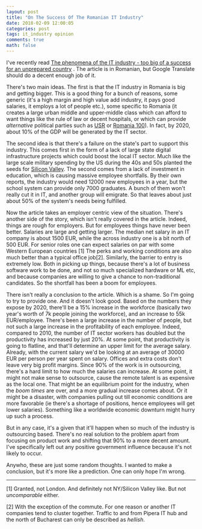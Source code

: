 ```yaml
---
layout: post
title: "On The Success Of The Romanian IT Industry"
date: 2018-02-09 12:00:05
categories: post
tags: it_industry opinion
comments: true
math: false
---
```

I've recently read [The phenomena of the IT industry - too big of a success for an unprepared country](https://recorder.ro/fenomenul-industriei-un-succes-prea-mare-pentru-o-tara-atat-de-nepregatita/) . The article is in Romanian, but Google Translate should do a decent enough job of it.

There's two main ideas. The first is that the IT industry in Romania is big and getting bigger. This is a good thing for a bunch of reasons, some generic (it's a high margin and high value add industry, it pays good salaries, it employs a lot of people etc.), some specific to Romania (it creates a large urban middle and upper-middle class which can afford to want things like the rule of law or decent hospitals, or which can provide _alternative_ political parties such as [USR](https://www.usr.ro/) or [Romania 100](https://www.ro100.ro/)). In fact, by 2020, about 10% of the GDP will be generated by the IT sector.

The second idea is that there's a failure on the state's part to support this industry. This comes first in the form of a lack of large state digital infrastructure projects which could boost the local IT sector. Much like the large scale military spending by the US during the 40s and 50s planted the seeds for [Silicon Valley](https://steveblank.com/secret-history/). The second comes from a lack of investment in education, which is causing massive employee shortfalls. By their own reports, the industry would need 12000 new employees in a year, but the school system can provide only 7000 graduates. A bunch of them won't really cut it in IT, and another group will emigrate. So that leaves about just about 50% of the system's needs being fulfilled.

Now the article takes an employer centric view of the situation. There's another side of the story, which isn't really covered in the article. Indeed, things are rough for employers. But for employees things have never been better. Salaries are large and getting larger. The median net salary in an IT company is about 1500 EUR, while the across industry one is a bit north of 500 EUR. For senior roles one can expect salaries on par with some Western European countries [1] The perks and working conditions are also much better than a typical office job[2]. Similarly, the barrier to entry is extremely low. Both in picking up things, because there's a lot of business software work to be done, and not so much specialized hardware or ML etc, and because companies are willing to give a chance to non-traditional candidates. So the shortfall has been a boom for employees.

There isn't really a conclusion to the article. Which is a shame. So I'm going to try to provide one. And it doesn't look good. Based on the numbers they expose by 2020, there'll be a 15% increase in the workforce (basically two year's worth of 7k people joining the workforce), and an increase to 55k EUR/employee. There's been a large increase in the number of people, but not such a large increase in the profitability of each employee. Indeed, compared to 2010, the number of IT sector workers has doubled but the productivity has increased by just 20%. At some point, that productivity is going to flatline, and that'll determine an upper limit for the average salary. Already, with the current salary we'd be looking at an average of 30000 EUR per person per year spent on salary. Offices and extra costs don't leave very big profit margins. Since 90% of the work is in outsourcing, there's a hard limit to how much the salaries can increase. At some point, it might not make sense to outsource, cause the remote talent is as expensive as the local one. That might be an equilibrium point for the industry, when the _boom times_ are over, and a more gradual increase comes about. Or it might be a disaster, with companies pulling out till economic conditions are more favorable (ie there's a shortage of positions, hence employees will get lower salaries). Something like a worldwide economic downturn might hurry up such a process.

But in any case, it's a given that it'll happen when so much of the industry is outsourcing based. There's no real solution to the problem apart from focusing on product work and shifting that 90% to a more decent amount. I've specifically left out any positive government influence because it's not likely to occur.

Anywho, these are just some random thoughts. I wanted to make a conclusion, but it's more like a prediction. One can only hope I'm wrong.

---
[1] Granted, not London. And definitely not NY/Silicon Valley like. But not _uncomparable_ either.

[2] With the exception of the commute. For one reason or another IT companies tend to cluster together. Traffic to and from Pipera IT hub and the north of Bucharest can only be described as _hellish_.

